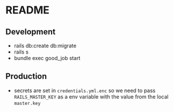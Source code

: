 # README

## Development

* rails db:create db:migrate
* rails s
* bundle exec good_job start

## Production

* secrets are set in `credentials.yml.enc` so we need to pass `RAILS_MASTER_KEY` as a env variable with the value from the local `master.key`
